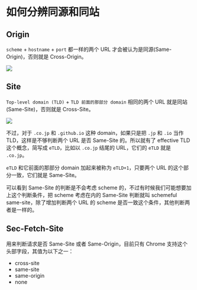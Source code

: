 # 如何分辨同源和同站

## Origin

`scheme` + `hostname` + `port` 都一样的两个 URL 才会被认为是同源(Same-Origin)，否则就是 Cross-Origin。

![](../assets/same_origin_cross_origin.png)

## Site

`Top-level domain (TLD)` + `TLD 前面的那部分 domain` 相同的两个 URL 就是同站(Same-Site)，否则就是 Cross-Site。

![](../assets/same_site_cross_site.png)

不过，对于 `.co.jp` 和 `.github.io` 这种 domain，如果只是把 `.jp` 和 `.io` 当作 TLD，这样是不够判断两个 URL 是否 Same-Site 的。所以就有了 effective TLD 这个概念，简写成 `eTLD`，比如以 `.co.jp` 结尾的 URL，它们的 `eTLD` 就是 `.co.jp`。

`eTLD` 和它前面的那部分 domain 加起来被称为 `eTLD+1`，只要两个 URL 的这个部分一致，它们就是 Same-Site。

可以看到 Same-Site 的判断是不会考虑 scheme 的，不过有时候我们可能想要加上这个判断条件，把 scheme 考虑在内的 Same-Site 判断就叫 schemeful same-site，除了增加判断两个 URL 的 scheme 是否一致这个条件，其他判断两者是一样的。

## Sec-Fetch-Site

用来判断请求是否 Same-Site 或者 Same-Origin，目前只有 Chrome 支持这个头部字段，其值为以下之一：

-   cross-site
-   same-site
-   same-origin
-   none
